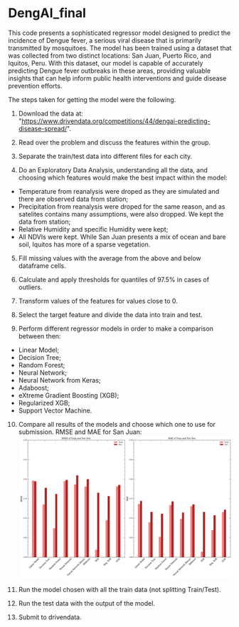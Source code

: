 # DengAI_final

This code presents a sophisticated regressor model designed to predict the incidence of Dengue fever, a serious viral disease that is primarily transmitted by mosquitoes. The model has been trained using a dataset that was collected from two distinct locations: San Juan, Puerto Rico, and Iquitos, Peru. With this dataset, our model is capable of accurately predicting Dengue fever outbreaks in these areas, providing valuable insights that can help inform public health interventions and guide disease prevention efforts.

The steps taken for getting the model were the following. 

1. Download the data at: "https://www.drivendata.org/competitions/44/dengai-predicting-disease-spread/".

2. Read over the problem and discuss the features within the group. 

3. Separate the train/test data into different files for each city.

4. Do an Exploratory Data Analysis, understanding all the data, and choosing which features would make the best impact within the model:
  - Temperature from reanalysis were droped as they are simulated and there are observed data from station;
  - Precipitation from reanalysis were droped for the same reason, and as satelites contains many assumptions, were also dropped. We kept the data from station;
  - Relative Humidity and specific Humidity were kept;
  - All NDVIs were kept. While San Juan presents a mix of ocean and bare soil, Iquitos has more of a sparse vegetation.

5. Fill missing values with the average from the above and below dataframe cells. 

6. Calculate and apply thresholds for quantiles of 97.5% in cases of outliers.

7. Transform values of the features for values close to 0.

8. Select the target feature and divide the data into train and test. 

9. Perform different regressor models in order to make a comparison between then: 
 - Linear Model;
 - Decision Tree;
 - Random Forest;
 - Neural Network;
 - Neural Network from Keras;
 - Adaboost;
 - eXtreme Gradient Boosting (XGB);
 - Regularized XGB;
 - Support Vector Machine.

10. Compare all results of the models and choose which one to use for submission.
 RMSE and MAE for San Juan:
![San Juan results](sj_new_20.png)

11. Run the model chosen with all the train data (not splitting Train/Test).

12. Run the test data with the output of the model.

13. Submit to drivendata.

